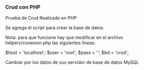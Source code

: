 <h3>Crud con PHP</h3>

Prueba de Crud Realizado en PHP

Se agrega el script para crear la base de datos.

Nota: para que funcione hay que modificar en el archivo helpers/conexion.php las siguientes lineas:

  $host = 'localhost';
  $user = 'root';
  $pass = '';
  $bd = 'crud';
  
Cambiar por los datos de sus servidor de base de datos MySQL
  
